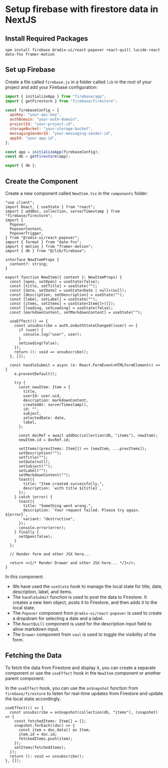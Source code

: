 # Setup firebase with firestore data in NextJS

## Install Required Packages

```shell filename="Install Packages" copy
npm install firebase @radix-ui/react-popover react-quill lucide-react date-fns framer-motion
```

## Set up Firebase

Create a file called `firebase.js` in a folder called `lib` in the root of your project and add your Firebase configuration:

```javascript filename="lib/firebase.js" copy
import { initializeApp } from "firebase/app";
import { getFirestore } from "firebase/firestore";

const firebaseConfig = {
  apiKey: "your-api-key",
  authDomain: "your-auth-domain",
  projectId: "your-project-id",
  storageBucket: "your-storage-bucket",
  messagingSenderId: "your-messaging-sender-id",
  appId: "your-app-id",
};

const app = initializeApp(firebaseConfig);
const db = getFirestore(app);

export { db };
```

## Create the Component

Create a new component called `NewItem.tsx` in the `components` folder:

```tsx filename="components/NewItem.tsx" copy
"use client";
import React, { useState } from "react";
import { addDoc, collection, serverTimestamp } from "firebase/firestore";
import {
  Popover,
  PopoverContent,
  PopoverTrigger,
} from "@radix-ui/react-popover";
import { format } from "date-fns";
import { motion } from "framer-motion";
import { db } from "@/lib/firebase";

interface NewItemProps {
  content?: string;
}

export function NewItem({ content }: NewItemProps) {
  const [open, setOpen] = useState(false);
  const [title, setTitle] = useState("");
  const [date, setDate] = useState<Date | null>(null);
  const [description, setDescription] = useState("");
  const [label, setLabel] = useState("");
  const [items, setItems] = useState<Item[]>([]);
  const [loading, setLoading] = useState(false);
  const [markdownContent, setMarkdownContent] = useState("");

  useEffect(() => {
    const unsubscribe = auth.onAuthStateChanged((user) => {
      if (user) {
        console.log("user", user);
      }
      setLoading(false);
    });
    return (): void => unsubscribe();
  }, []);

  const handleSubmit = async (e: React.FormEvent<HTMLFormElement>) => {
    e.preventDefault();

    try {
      const newItem: Item = {
        title,
        userId: user.uid,
        description: markdownContent,
        createdAt: serverTimestamp(),
        id: "",
        subject,
        selectedDate: date,
        label,
      };

      const docRef = await addDoc(collection(db, "items"), newItem);
      newItem.id = docRef.id;

      setItems((prevItems: Item[]) => [newItem, ...prevItems]);
      setDescription("");
      setTitle("");
      setDate(null);
      setSubject("");
      setLabel("");
      setMarkdownContent("");
      toast({
        title: "Item created successfully.",
        description: `with title ${title}`,
      });
    } catch (error) {
      toast({
        title: "Something went wrong.",
        description: `Your request failed. Please try again. ${error}`,
        variant: "destructive",
      });
      console.error(error);
    } finally {
      setOpen(false);
    }
  };

  // Render form and other JSX here...

  return <>{/* Render Drawer and other JSX here... */}</>;
}
```

In this component:

- We have used the `useState` hook to manage the local state for title, date, description, label, and items.
- The `handleSubmit` function is used to post the data to Firestore. It creates a new item object, posts it to Firestore, and then adds it to the local state.
- The `Popover` component from `@radix-ui/react-popover` is used to create a dropdown for selecting a date and a label.
- The `ReactQuill` component is used for the description input field to allow markdown input.
- The `Drawer` component from `vaul` is used to toggle the visibility of the form.

## Fetching the Data

To fetch the data from Firestore and display it, you can create a separate component or use the `useEffect` hook in the `NewItem` component or another parent component.

In the `useEffect` hook, you can use the `onSnapshot` function from `firebase/firestore` to listen for real-time updates from Firestore and update the local state accordingly.

```tsx filename="Fetching Data" copy
useEffect(() => {
  const unsubscribe = onSnapshot(collection(db, "items"), (snapshot) => {
    const fetchedItems: Item[] = [];
    snapshot.forEach((doc) => {
      const item = doc.data() as Item;
      item.id = doc.id;
      fetchedItems.push(item);
    });
    setItems(fetchedItems);
  });
  return (): void => unsubscribe();
}, []);
```
